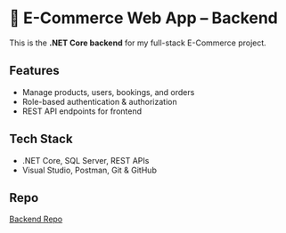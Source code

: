 # 🚀 E-Commerce Web App – Backend

This is the **.NET Core backend** for my full-stack E-Commerce project.

## Features
- Manage products, users, bookings, and orders  
- Role-based authentication & authorization  
- REST API endpoints for frontend

## Tech Stack
- .NET Core, SQL Server, REST APIs  
- Visual Studio, Postman, Git & GitHub

## Repo
[Backend Repo](https://github.com/sharath911007/E-Commerce-API-s)
